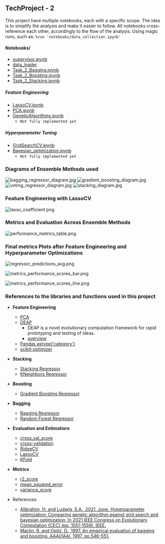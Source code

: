 TechProject - 2
------------

This project have multiple notebooks, each with a specific scope. The idea is to simplify the analysis and make it easier to follow.
All notebooks cross-reference each other, accordingly to the flow of the analysis. Using magic runs, such as: `%run 'notebooks/data_collection.ipynb'`

#### Notebooks/

* [supervisor.ipynb](notebooks/supervisor.ipynb)
* [data_loader](notebooks/data_loader.ipynb)
* [Task_2_Bagging.ipynb](notebooks/Task_2_Bagging.ipynb)
* [Task_2_Boosting.ipynb](notebooks/Task_2_Bagging.ipynb)
* [Task_2_Stacking.ipynb](notebooks/Task_2_Stacking.ipynb)

##### Feature Engineering

* [LassoCV.ipynb](notebooks/FeatureEngineering/LassoCV.ipynb)
* [PCA.ipynb](notebooks/FeatureEngineering/PCA.ipynb)
* [GeneticAlgorithms.ipynb](notebooks/FeatureEngineering/GeneticAlgorithms.ipynb)
  * `Not fully implemented yet`

##### Hyperparameter Tuning

* [GridSearchCV.ipynb](notebooks/HyperparameterTuning/GridSearchCV.ipynb)
* [Bayesian_optimization.ipynb](notebooks/HyperparameterTuning/Bayesian_optimization.ipynb)
  * `Not fully implemented yet`

### Diagrams of Ensemble Methods used

![bagging_regressor_diagram.jpg](documents%2Fimages%2Fbagging_regressor_diagram.jpg)
![gradient_boosting_diagram.jpg](documents%2Fimages%2Fgradient_boosting_diagram.jpg)
![voting_regressor_diagram.jpg](documents%2Fimages%2Fvoting_regressor_diagram.jpg)
![stacking_diagram.jpg](documents%2Fimages%2Fstacking_diagram.jpg)

### Feature Engineering with LassoCV 

![lasso_coefficient.png](documents%2Fimages%2Flasso_coefficient.png)


### Metrics and Evaluation Across Ensemble Methods

![performance_metrics_table.png](documents%2Fimages%2Fperformance_metrics_table.png)

### Final metrics Plots after Feature Engineering and Hyperparameter Optimizations


![regressor_predictions_avg.png](documents%2Fimages%2Fregressor_predictions_avg.png)

![metrics_performance_scores_bar.png](documents%2Fimages%2Fmetrics_performance_scores_bar.png)

![metrics_performance_scores_line.png](documents%2Fimages%2Fmetrics_performance_scores_line.png)


### References to the libraries and functions used in this project

* **Feature Engineering**
  * [PCA](https://scikit-learn.org/stable/modules/generated/sklearn.decomposition.PCA.html)
  * [DEAP](https://deap.readthedocs.io/en/master/index.html)
    * DEAP is a novel evolutionary computation framework for rapid prototyping and testing of ideas.
    * [overview](https://deap.readthedocs.io/en/master/overview.html)
  * [Pandas astype('category')](https://pandas.pydata.org/pandas-docs/stable/reference/api/pandas.DataFrame.astype.html)
  * [scikit-optimizer](https://scikit-optimize.github.io/stable/auto_examples/sklearn-gridsearchcv-replacement.html)


* **Stacking**
  * [Stacking Regressor](https://scikit-learn.org/stable/modules/ensemble.html#stacking)
  * [KNeighbors Regressor](https://scikit-learn.org/stable/modules/generated/sklearn.neighbors.KNeighborsRegressor.html#sklearn.neighbors.KNeighborsRegressor)
* **Boosting**
  * [Gradient Boosting Regressor](https://scikit-learn.org/stable/modules/generated/sklearn.ensemble.GradientBoostingRegressor.html#sklearn.ensemble.GradientBoostingRegressor)
* **Bagging**
  * [Bagging Regressor](https://scikit-learn.org/stable/modules/generated/sklearn.ensemble.BaggingRegressor.html#sklearn.ensemble.BaggingRegressor)
  * [Random Forest Regressor](https://scikit-learn.org/stable/modules/generated/sklearn.ensemble.RandomForestRegressor.html#sklearn.ensemble.RandomForestRegressor)


* **Evaluation and Estimatiors**
  * [cross_val_score](https://scikit-learn.org/stable/modules/generated/sklearn.model_selection.cross_val_score.html)
  * [cross-validation](https://scikit-learn.org/stable/modules/cross_validation.html#cross-validation)
  * [RidgeCV](https://scikit-learn.org/stable/modules/generated/sklearn.linear_model.RidgeCV.html#sklearn.linear_model.RidgeCV)
  * [LassoCV](https://scikit-learn.org/stable/modules/generated/sklearn.linear_model.LassoCV.html#sklearn.linear_model.LassoCV)
  * [KFold](https://scikit-learn.org/stable/modules/generated/sklearn.model_selection.KFold.html)


* **Metrics**
  * [r2_score](https://scikit-learn.org/stable/modules/generated/sklearn.metrics.r2_score.html)
  * [mean_squared_error](https://scikit-learn.org/stable/modules/generated/sklearn.metrics.mean_squared_error.html)
  * [variance_score](https://scikit-learn.org/stable/modules/generated/sklearn.metrics.explained_variance_score.html)

* References:
  * [Alibrahim, H. and Ludwig, S.A., 2021, June. Hyperparameter optimization: Comparing genetic algorithm against grid search and bayesian optimization. In 2021 IEEE Congress on Evolutionary Computation (CEC) (pp. 1551-1559). IEEE.](https://ieeexplore.ieee.org/abstract/document/9504761)
  * [Maclin, R. and Opitz, D., 1997. An empirical evaluation of bagging and boosting. AAAI/IAAI, 1997, pp.546-551.](https://citeseerx.ist.psu.edu/document?repid=rep1&type=pdf&doi=ff298c9ad0aaf574219cb9d470a0ff9ef2f8f3ce)
